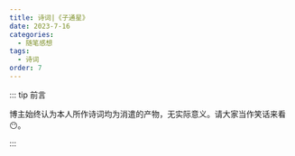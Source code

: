 ```yaml
---
title: 诗词|《子通星》
date: 2023-7-16
categories: 
  - 随笔感想
tags: 
  - 诗词
order: 7
---
```


::: tip 前言

 博主始终认为本人所作诗词均为消遣的产物，无实际意义。请大家当作笑话来看😶。

:::

<poem t="《子通星》" :p="['长梦何时醒 难言无忧','回首往事 处处清愁','忆昔夏 泪在双眸','不过旧时 与君斟酒','','残月今复在 晓星却否','朝夕醉囚 难下心头','莫沉醉 愿君且走','忘却云月 破晓依旧']"/>

